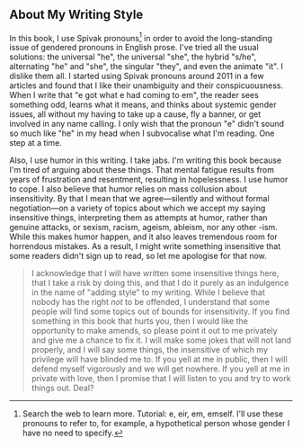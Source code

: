 ## About My Writing Style

In this book, I use Spivak pronouns[^spivak-pronouns] in order to avoid the long-standing issue of gendered pronouns in English prose. I've tried all the usual solutions: the universal "he", the universal "she", the hybrid "s/he", alternating "he" and "she", the singular "they", and even the animate "it". I dislike them all. I started using Spivak pronouns around 2011 in a few articles and found that I like their unambiguity and their conspicuousness. When I write that "e got what e had coming to em", the reader sees something odd, learns what it means, and thinks about systemic gender issues, all without my having to take up a cause, fly a banner, or get involved in any name calling. I only wish that the pronoun "e" didn't sound so much like "he" in my head when I subvocalise what I'm reading. One step at a time.

[^spivak-pronouns]: Search the web to learn more. Tutorial: e, eir, em, emself. I'll use these pronouns to refer to, for example, a hypothetical person whose gender I have no need to specify.

Also, I use humor in this writing. I take jabs. I'm writing this book because I'm tired of arguing about these things. That mental fatigue results from years of frustration and resentment, resulting in hopelessness. I use humor to cope. I also believe that humor relies on mass collusion about insensitivity. By that I mean that we agree&mdash;silently and without formal negotiation&mdash;on a variety of topics about which we accept my saying insensitive things, interpreting them as attempts at humor, rather than genuine attacks, or sexism, racism, ageism, ableism, nor any other -ism. While this makes humor happen, and it also leaves tremendous room for horrendous mistakes. As a result, I might write something insensitive that some readers didn't sign up to read, so let me apologise for that now.

> I acknowledge that I will have written some insensitive things here, that I take a risk by doing this, and that I do it purely as an indulgence in the name of "adding style" to my writing. While I believe that nobody has the right *not* to be offended, I understand that some people will find some topics out of bounds for insensitivity. If you find something in this book that hurts you, then I would like the opportunity to make amends, so please point it out to me privately and give me a chance to fix it. I will make some jokes that will not land properly, and I will say some things, the insensitive of which my privilege will have blinded me to. If you yell at me in public, then I will defend myself vigorously and we will get nowhere. If you yell at me in private with love, then I promise that I will listen to you and try to work things out. Deal?

